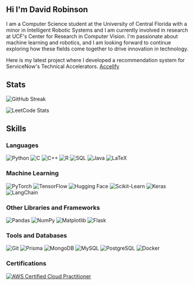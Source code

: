 ## Hi I'm David Robinson

I am a Computer Science student at the University of Central Florida with a minor in Intelligent Robotic Systems and I am currently involved in research at UCF's Center for Research in Computer Vision. I'm passionate about machine learning and robotics, and I am looking forward to continue exploring how these fields come together to drive innovation in technology.

Here is my latest project where I developed a recommendation system for ServiceNow's Technical Accelerators.
[Accelify](https://github.com/DRobinson4105/accelify)


## Stats

![GitHub Streak](https://github-readme-streak-stats.herokuapp.com?user=DRobinson4105&theme=cobalt&date_format=M%20j%5B%2C%20Y%5D)

![LeetCode Stats](https://leetcard.jacoblin.cool/DRobinson4105?theme=dark&font=Vollkorn%20SC&ext=activity)

## Skills

### Languages

![Python](https://img.shields.io/badge/-Python-000?&logo=Python)
![C](https://img.shields.io/badge/C-000000?logo=c&logoColor=A8B9CC)
![C++](https://img.shields.io/badge/C++-000000?logo=cplusplus&logoColor=00599C)
![R](https://img.shields.io/badge/R-000000?logo=r&logoColor=276DC3)
![SQL](https://img.shields.io/badge/-SQL-000?&logo=MySQL)
![Java](https://img.shields.io/badge/Java-000000?logo=java&logoColor=007396)
![LaTeX](https://img.shields.io/badge/LaTeX-000000?logo=latex&logoColor=008080)

### Machine Learning

![PyTorch](https://img.shields.io/badge/PyTorch-000000?logo=pytorch&logoColor=EE4C2C)
![TensorFlow](https://img.shields.io/badge/TensorFlow-000000?logo=tensorflow&logoColor=FF6F00)
![Hugging Face](https://img.shields.io/badge/Hugging%20Face-000000?logo=huggingface&logoColor=FFD700)
![Scikit-Learn](https://img.shields.io/badge/Scikit--Learn-000000?logo=scikit-learn&logoColor=F7931E)
![Keras](https://img.shields.io/badge/Keras-000000?logo=keras&logoColor=D00000)
![LangChain](https://img.shields.io/badge/LangChain-000000?logo=langchain&logoColor=0052CC)

### Other Libraries and Frameworks

![Pandas](https://img.shields.io/badge/Pandas-000000?logo=pandas&logoColor=150458)
![NumPy](https://img.shields.io/badge/NumPy-000000?logo=numpy&logoColor=013243)
![Matplotlib](https://img.shields.io/badge/Matplotlib-000000?logo=matplotlib&logoColor=11557C)
![Flask](https://img.shields.io/badge/Flask-000000?logo=flask&logoColor=FFFFFF)

### Tools and Databases

![Git](https://img.shields.io/badge/Git-000000?logo=git&logoColor=F05032)
![Prisma](https://img.shields.io/badge/Prisma-000000?logo=prisma&logoColor=2D3748)
![MongoDB](https://img.shields.io/badge/MongoDB-000000?logo=mongodb&logoColor=47A248)
![MySQL](https://img.shields.io/badge/MySQL-000000?logo=mysql&logoColor=4479A1)
![PostgreSQL](https://img.shields.io/badge/PostgreSQL-000000?logo=postgresql&logoColor=4169E1)
![Docker](https://img.shields.io/badge/Docker-000000?logo=docker&logoColor=2496ED)

### Certifications

[![AWS Certified Cloud Practitioner](https://img.shields.io/badge/AWS%20Certified-Cloud%20Practitioner-FF9900?style=for-the-badge&logo=amazon-aws&logoColor=white)](https://cp.certmetrics.com/amazon/en/public/verify/credential/45d4af9a1415457a95a1ed776e7a4333)
